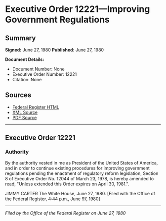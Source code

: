 # Executive Order 12221—Improving Government Regulations

## Summary

**Signed:** June 27, 1980
**Published:** June 27, 1980

**Document Details:**
- Document Number: None
- Executive Order Number: 12221
- Citation: None

## Sources
- [Federal Register HTML](https://www.presidency.ucsb.edu/documents/executive-order-12221-improving-government-regulations)
- [XML Source](None)
- [PDF Source](None)

---

## Executive Order 12221

### Authority

By the authority vested in me as President of the United States of America, and in order to continue existing procedures for improving government regulations pending the enactment of regulatory reform legislation, Section 8 of Executive Order No. 12044 of March 23, 1978, is hereby amended to read, "Unless extended this Order expires on April 30, 1981.".

JIMMY CARTER
The White House,
June 27, 1980.
[Filed with the Office of the Federal Register, 4:44 p.m., June 97, 1980]

---

*Filed by the Office of the Federal Register on June 27, 1980*
